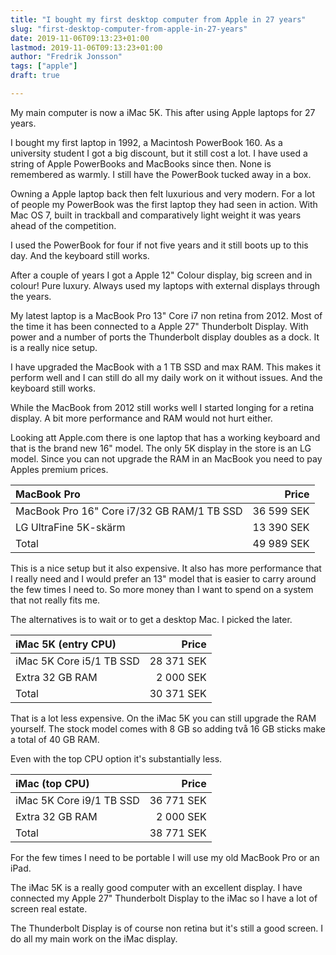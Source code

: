 ```yaml
---
title: "I bought my first desktop computer from Apple in 27 years"
slug: "first-desktop-computer-from-apple-in-27-years"
date: 2019-11-06T09:13:23+01:00
lastmod: 2019-11-06T09:13:23+01:00
author: "Fredrik Jonsson"
tags: ["apple"]
draft: true

---
```


My main computer is now a iMac 5K. This after using Apple laptops for 27 years.

I bought my first laptop in 1992, a Macintosh PowerBook 160. As a university student I got a big discount, but it still cost a lot. I have used a string of Apple PowerBooks and MacBooks since then. None is remembered as warmly. I still have the PowerBook tucked away in a box.

Owning a Apple laptop back then felt luxurious and very modern. For a lot of people my PowerBook was the first laptop they had seen in action. With Mac OS 7, built in trackball and comparatively light weight it was years ahead of the competition.

I used the PowerBook for four if not five years and it still boots up to this day. And the keyboard still works.

After a couple of years I got a Apple 12" Colour display, big screen and in colour! Pure luxury. Always used my laptops with external displays through the years.

My latest laptop is a MacBook Pro 13" Core i7 non retina from 2012. Most of the time it has been connected to a Apple 27" Thunderbolt Display. With power and a number of ports the Thunderbolt display doubles as a dock. It is a really nice setup.

I have upgraded the MacBook with a 1 TB SSD and max RAM. This makes it perform well and I can still do all my daily work on it without issues. And the keyboard still works.

While the MacBook from 2012 still works well I started longing for a retina display. A bit more performance and RAM would not hurt either.

Looking att Apple.com there is one laptop that has a working keyboard and that is the brand new 16" model. The only 5K display in the store is an LG model. Since you can not upgrade the RAM in an MacBook you need to pay Apples premium prices.

MacBook Pro|Price
:----|----:
MacBook Pro 16" Core i7/32 GB RAM/1 TB SSD|36 599 SEK
LG UltraFine 5K-skärm|13 390 SEK
Total|49 989 SEK

This is a nice setup but it also expensive. It also has more performance that I really need and I would prefer an 13" model that is easier to carry around the few times I need to. So more money than I want to spend on a system that not really fits me.

The alternatives is to wait or to get a desktop Mac. I picked the later.

iMac 5K (entry CPU)|Price
:----|----:
iMac 5K Core i5/1 TB SSD|28 371 SEK
Extra 32 GB RAM|2 000 SEK
Total|30 371 SEK

That is a lot less expensive. On the iMac 5K you can still upgrade the RAM yourself. The stock model comes with 8 GB so adding två 16 GB sticks make a total of 40 GB RAM.

Even with the top CPU option it's substantially less.

iMac (top CPU)|Price
:----|----:
iMac 5K Core i9/1 TB SSD|36 771 SEK
Extra 32 GB RAM|2 000 SEK
Total|38 771 SEK

For the few times I need to be portable I will use my old MacBook Pro or an iPad.

The iMac 5K is a really good computer with an excellent display. I have connected my Apple 27" Thunderbolt Display to the iMac so I have a lot of screen real estate.

The Thunderbolt Display is of course non retina but it's still a good screen. I do all my main work on the iMac display.
